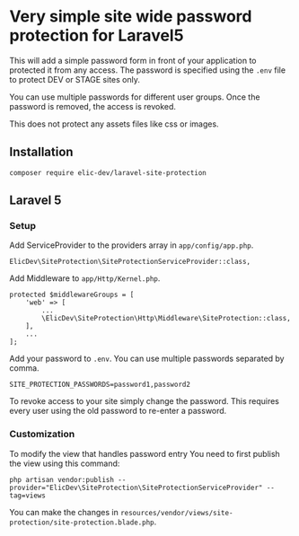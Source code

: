 # Very simple site wide password protection for Laravel5

This will add a simple password form in front of your application to protected it
from any access. The password is specified using the `.env` file to protect DEV
or STAGE sites only.

You can use multiple passwords for different user groups. Once the password is
removed, the access is revoked.

This does not protect any assets files like css or images.

## Installation

```
composer require elic-dev/laravel-site-protection
```

## Laravel 5

### Setup

Add ServiceProvider to the providers array in `app/config/app.php`.

```
ElicDev\SiteProtection\SiteProtectionServiceProvider::class,
```

Add Middleware to `app/Http/Kernel.php`.

```
protected $middlewareGroups = [
    'web' => [
        ...
        \ElicDev\SiteProtection\Http\Middleware\SiteProtection::class,
    ],
    ...
];
```

Add your password to `.env`. You can use multiple passwords separated by comma.

```
SITE_PROTECTION_PASSWORDS=password1,password2
```

To revoke access to your site simply change the password. This requires every
user using the old password to re-enter a password.

### Customization

To modify the view that handles password entry You need to first publish the view using this command:

```
php artisan vendor:publish --provider="ElicDev\SiteProtection\SiteProtectionServiceProvider" --tag=views
```

You can make the changes in `resources/vendor/views/site-protection/site-protection.blade.php`.
